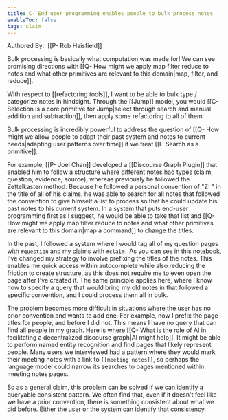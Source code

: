 ```yaml
---
title: C- End user programming enables people to bulk process notes
enableToc: false
tags: claim
---
```


Authored By:: [[P- Rob Haisfield]]

Bulk processing is basically what computation was made for! We can see promising directions with [[Q- How might we apply map filter reduce to notes and what other primitives are relevant to this domain|map, filter, and reduce]].

With respect to [[refactoring tools]], I want to be able to bulk type / categorize notes in hindsight. Through the [[Jump]] model, you would [[C- Selection is a core primitive for Jump|select through search and manual addition and subtraction]], then apply some refactoring to all of them.

Bulk processing is incredibly powerful to address the question of [[Q- How might we allow people to adapt their past system and notes to current needs|adapting user patterns over time]] if we treat [[I- Search as a primitive]].

For example, [[P- Joel Chan]] developed a [[Discourse Graph Plugin]] that enabled him to follow a structure where different notes had types (claim, question, evidence, source), whereas previously he followed the Zettelkasten method. Because he followed a personal convention of "Z: " in the title of all of his claims, he was able to search for all notes that followed the convention to give himself a list to process so that he could update his past notes to his current system. In a system that puts end-user programming first as I suggest, he would be able to take that list and [[Q- How might we apply map filter reduce to notes and what other primitives are relevant to this domain|map a command]] to change the titles.

In the past, I followed a system where I would tag all of my question pages with `#question` and my claims with `#claim.` As you can see in this notebook, I've changed my strategy to involve prefixing the titles of the notes. This enables me quick access within autocomplete while also reducing the friction to create structure, as this does not require me to even open the page after I've created it. The same principle applies here, where I know how to specify a query that would bring my old notes in that followed a specific convention, and I could process them all in bulk.

The problem becomes more difficult in situations where the user has no prior convention and wants to add one. For example, now I prefix the page titles for people, and before I did not. This means I have no query that can find all people in my graph. Here is where [[Q- What is the role of AI in facilitating a decentralized discourse graph|AI might help]]. It might be able to perform named entity recognition and find pages that likely represent people. Many users we interviewed had a pattern where they would mark their meeting notes with a link to `[[meeting notes]]`, so perhaps the language model could narrow its searches to pages mentioned within meeting notes pages.

So as a general claim, this problem can be solved if we can identify a queryable consistent pattern. We often find that, even if it doesn't feel like we have a prior convention, there is something consistent about what we did before. Either the user or the system can identify that consistency.